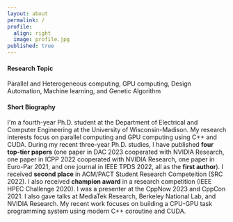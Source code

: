 ```yaml
---
layout: about
permalink: /
profile:
  align: right
  image: profile.jpg
published: true
---
```


#### Research Topic
Parallel and Heterogeneous computing, GPU computing, Design Automation, Machine learning, and Genetic Algorithm 
#### Short Biography
I'm a fourth-year Ph.D. student at the Department of Electrical and Computer Engineering at the University of Wisconsin-Madison. 
My research interests focus on parallel computing and GPU computing using C++ and CUDA. 
During my recent three-year Ph.D. studies, I have published **four top-tier papers** (one paper in DAC 2023 cooperated with NVIDIA Research, one paper in ICPP 2022 cooperated with NVIDIA Research, one paper in Euro-Par 2021, and one journal in IEEE TPDS 2022, all as the **first author**). I received **second place** in ACM/PACT Student Research Competeition (SRC 2022). I also received **champion award** in a research competition (IEEE HPEC Challenge 2020). I was a presenter at the CppNow 2023 and CppCon 2021. I also gave talks at MediaTek Research, Berkeley National Lab, and NVIDIA Research. My recent work focuses on building a CPU-GPU task programming system using modern C++ coroutine and CUDA.
